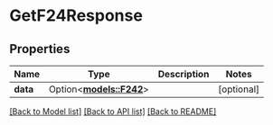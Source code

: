 # GetF24Response

## Properties

Name | Type | Description | Notes
------------ | ------------- | ------------- | -------------
**data** | Option<[**models::F242**](F24_2.md)> |  | [optional]

[[Back to Model list]](../README.md#documentation-for-models) [[Back to API list]](../README.md#documentation-for-api-endpoints) [[Back to README]](../README.md)


